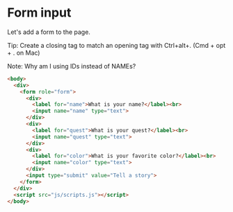 # Form input

Let's add a form to the page.

Tip: Create a closing tag to match an opening tag with Ctrl+alt+. (Cmd + opt + . on Mac)


Note: Why am I using IDs instead of NAMEs?

```html
<body>
  <div>
    <form role="form">
      <div>
        <label for="name">What is your name?</label><br>
        <input name="name" type="text">
      </div>
      <div>
        <label for="quest">What is your quest?</label><br>
        <input name="quest" type="text">
      </div>
      <div>
        <label for="color">What is your favorite color?</label><br>
        <input name="color" type="text">
      </div>
      <input type="submit" value="Tell a story">
    </form>
  </div>
  <script src="js/scripts.js"></script>
</body>
```
